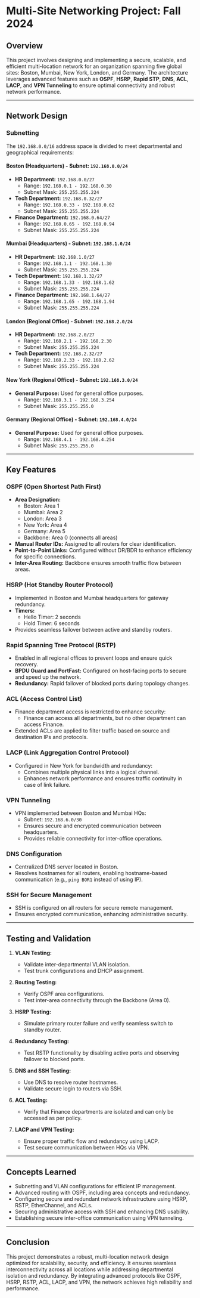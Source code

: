 # Multi-Site Networking Project: Fall 2024

## Overview

This project involves designing and implementing a secure, scalable, and efficient multi-location network for an organization spanning five global sites: Boston, Mumbai, New York, London, and Germany. The architecture leverages advanced features such as **OSPF**, **HSRP**, **Rapid STP**, **DNS**, **ACL**, **LACP**, and **VPN Tunneling** to ensure optimal connectivity and robust network performance.

---

## Network Design

### Subnetting

The `192.168.0.0/16` address space is divided to meet departmental and geographical requirements:

#### Boston (Headquarters) - Subnet: `192.168.0.0/24`
- **HR Department:** `192.168.0.0/27`  
  - Range: `192.168.0.1 - 192.168.0.30`  
  - Subnet Mask: `255.255.255.224`
- **Tech Department:** `192.168.0.32/27`  
  - Range: `192.168.0.33 - 192.168.0.62`  
  - Subnet Mask: `255.255.255.224`
- **Finance Department:** `192.168.0.64/27`  
  - Range: `192.168.0.65 - 192.168.0.94`  
  - Subnet Mask: `255.255.255.224`

#### Mumbai (Headquarters) - Subnet: `192.168.1.0/24`
- **HR Department:** `192.168.1.0/27`  
  - Range: `192.168.1.1 - 192.168.1.30`  
  - Subnet Mask: `255.255.255.224`
- **Tech Department:** `192.168.1.32/27`  
  - Range: `192.168.1.33 - 192.168.1.62`  
  - Subnet Mask: `255.255.255.224`
- **Finance Department:** `192.168.1.64/27`  
  - Range: `192.168.1.65 - 192.168.1.94`  
  - Subnet Mask: `255.255.255.224`

#### London (Regional Office) - Subnet: `192.168.2.0/24`
- **HR Department:** `192.168.2.0/27`  
  - Range: `192.168.2.1 - 192.168.2.30`  
  - Subnet Mask: `255.255.255.224`
- **Tech Department:** `192.168.2.32/27`  
  - Range: `192.168.2.33 - 192.168.2.62`  
  - Subnet Mask: `255.255.255.224`

#### New York (Regional Office) - Subnet: `192.168.3.0/24`
- **General Purpose:** Used for general office purposes.  
  - Range: `192.168.3.1 - 192.168.3.254`  
  - Subnet Mask: `255.255.255.0`

#### Germany (Regional Office) - Subnet: `192.168.4.0/24`
- **General Purpose:** Used for general office purposes.  
  - Range: `192.168.4.1 - 192.168.4.254`  
  - Subnet Mask: `255.255.255.0`

---

## Key Features

### **OSPF (Open Shortest Path First)**
- **Area Designation:**
  - Boston: Area 1  
  - Mumbai: Area 2  
  - London: Area 3  
  - New York: Area 4  
  - Germany: Area 5  
  - Backbone: Area 0 (connects all areas)
- **Manual Router IDs:** Assigned to all routers for clear identification.
- **Point-to-Point Links:** Configured without DR/BDR to enhance efficiency for specific connections.
- **Inter-Area Routing:** Backbone ensures smooth traffic flow between areas.

### **HSRP (Hot Standby Router Protocol)**
- Implemented in Boston and Mumbai headquarters for gateway redundancy.
- **Timers:**
  - Hello Timer: 2 seconds  
  - Hold Timer: 6 seconds
- Provides seamless failover between active and standby routers.

### **Rapid Spanning Tree Protocol (RSTP)**
- Enabled in all regional offices to prevent loops and ensure quick recovery.
- **BPDU Guard and PortFast:** Configured on host-facing ports to secure and speed up the network.
- **Redundancy:** Rapid failover of blocked ports during topology changes.

### **ACL (Access Control List)**
- Finance department access is restricted to enhance security:
  - Finance can access all departments, but no other department can access Finance.
- Extended ACLs are applied to filter traffic based on source and destination IPs and protocols.

### **LACP (Link Aggregation Control Protocol)**
- Configured in New York for bandwidth and redundancy:
  - Combines multiple physical links into a logical channel.
  - Enhances network performance and ensures traffic continuity in case of link failure.

### **VPN Tunneling**
- VPN implemented between Boston and Mumbai HQs:
  - Subnet: `192.168.6.0/30`
  - Ensures secure and encrypted communication between headquarters.
  - Provides reliable connectivity for inter-office operations.

### **DNS Configuration**
- Centralized DNS server located in Boston.
- Resolves hostnames for all routers, enabling hostname-based communication (e.g., `ping BOR1` instead of using IP).

### **SSH for Secure Management**
- SSH is configured on all routers for secure remote management.
- Ensures encrypted communication, enhancing administrative security.

---

## Testing and Validation

1. **VLAN Testing:**
   - Validate inter-departmental VLAN isolation.
   - Test trunk configurations and DHCP assignment.

2. **Routing Testing:**
   - Verify OSPF area configurations.
   - Test inter-area connectivity through the Backbone (Area 0).

3. **HSRP Testing:**
   - Simulate primary router failure and verify seamless switch to standby router.

4. **Redundancy Testing:**
   - Test RSTP functionality by disabling active ports and observing failover to blocked ports.

5. **DNS and SSH Testing:**
   - Use DNS to resolve router hostnames.
   - Validate secure login to routers via SSH.

6. **ACL Testing:**
   - Verify that Finance departments are isolated and can only be accessed as per policy.

7. **LACP and VPN Testing:**
   - Ensure proper traffic flow and redundancy using LACP.
   - Test secure communication between HQs via VPN.

---

## Concepts Learned

- Subnetting and VLAN configurations for efficient IP management.
- Advanced routing with OSPF, including area concepts and redundancy.
- Configuring secure and redundant network infrastructure using HSRP, RSTP, EtherChannel, and ACLs.
- Securing administrative access with SSH and enhancing DNS usability.
- Establishing secure inter-office communication using VPN tunneling.

---

## Conclusion

This project demonstrates a robust, multi-location network design optimized for scalability, security, and efficiency. It ensures seamless interconnectivity across all locations while addressing departmental isolation and redundancy. By integrating advanced protocols like OSPF, HSRP, RSTP, ACL, LACP, and VPN, the network achieves high reliability and performance.
